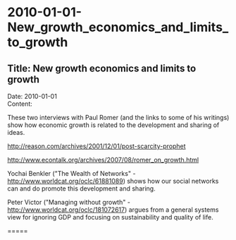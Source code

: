 # 2010-01-01-New_growth_economics_and_limits_to_growth

## Title:  New growth economics and limits to growth
Date: 2010-01-01  
Content:  

These two interviews with Paul Romer (and the links to some of his
writings) show how economic growth is related to the development and
sharing of ideas.

<http://reason.com/archives/2001/12/01/post-scarcity-prophet>

<http://www.econtalk.org/archives/2007/08/romer_on_growth.html>

Yochai Benkler ("The Wealth of Networks" -
<http://www.worldcat.org/oclc/61881089>) shows how our social networks
can and do promote this development and sharing.

Peter Victor ("Managing without growth" -
<http://www.worldcat.org/oclc/181072617>) argues from a general systems
view for ignoring GDP and focusing on sustainability and quality of
life.


=====
